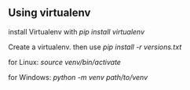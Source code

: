 ## Using virtualenv
install Virtualenv with
*pip install virtualenv*

Create a virtualenv. then use
*pip install -r versions.txt*

for Linux:
*source venv/bin/activate*

for Windows:
*python -m venv path/to/venv*


